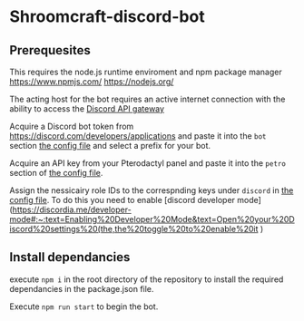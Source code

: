 # Shroomcraft-discord-bot

## Prerequesites
This requires the node.js runtime enviroment and npm package manager
https://www.npmjs.com/
https://nodejs.org/

The acting host for the bot requires an active internet connection with the ability to access the [Discord API gateway](https://discord.com/developers/docs/topics/gateway)

Acquire a Discord bot token from https://discord.com/developers/applications and paste it into the `bot` section [the config file](/src/info.json) and select a prefix for your bot.

Acquire an API key from your Pterodactyl panel and paste it into the `petro` section of [the config file](/src/info.json).

Assign the nessicairy role IDs to the correspnding keys under `discord` in [the config file](/src/info.json).
 To do this you need to enable [discord developer mode](https://discordia.me/developer-mode#:~:text=Enabling%20Developer%20Mode&text=Open%20your%20Discord%20settings%20(the,the%20toggle%20to%20enable%20it ) 

## Install dependancies
execute `npm i` in the root directory of the repository to install the required dependancies in the package.json file.

Execute `npm run start` to begin the bot.
